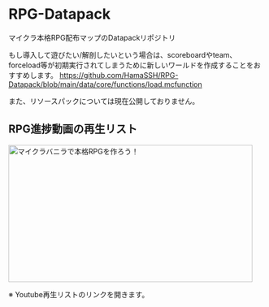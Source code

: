 # RPG-Datapack
マイクラ本格RPG配布マップのDatapackリポジトリ

もし導入して遊びたい/解剖したいという場合は、scoreboardやteam、forceload等が初期実行されてしまうために新しいワールドを作成することをおすすめします。
https://github.com/HamaSSH/RPG-Datapack/blob/main/data/core/functions/load.mcfunction

また、リソースパックについては現在公開しておりません。

## RPG進捗動画の再生リスト
<a href="https://www.youtube.com/playlist?list=PL6gYTGrV1UW7DUQkgPzOgSW20uEqUqrLU">
    <img width="480" height="270" src="https://user-images.githubusercontent.com/78842898/215339403-489cc41b-0230-43a2-a637-43129402f38e.jpg" alt="マイクラバニラで本格RPGを作ろう！">
</a>

※ Youtube再生リストのリンクを開きます。
